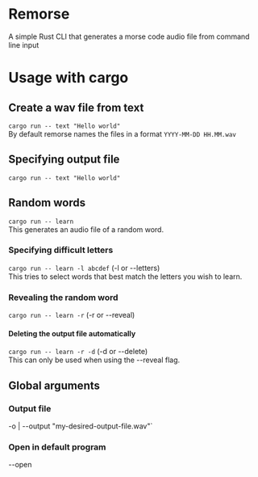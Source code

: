 # Remorse
A simple Rust CLI that generates a morse code audio file from command line input

# Usage with cargo
## Create a wav file from text
`cargo run -- text "Hello world"`
<br>
By default remorse names the files in a format `YYYY-MM-DD HH.MM.wav`
## Specifying output file
`cargo run -- text "Hello world"`
## Random words
`cargo run -- learn`
<br>
This generates an audio file of a random word.
### Specifying difficult letters
`cargo run -- learn -l abcdef` (-l or --letters)
<br>
This tries to select words that best match the letters you wish to learn.
### Revealing the random word
`cargo run -- learn -r` (-r or --reveal)
#### Deleting the output file automatically
`cargo run -- learn -r -d` (-d or --delete)
<br>
This can only be used when using the --reveal flag.

## Global arguments
### Output file
-o | --output "my-desired-output-file.wav"`
### Open in default program
--open
